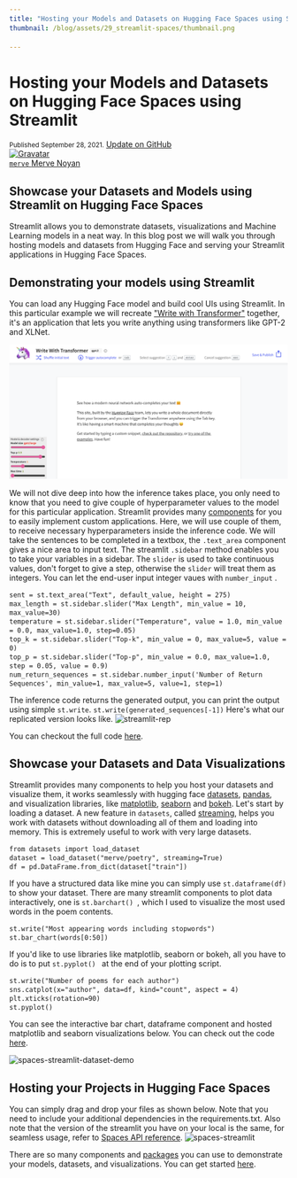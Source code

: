 ```yaml
---
title: "Hosting your Models and Datasets on Hugging Face Spaces using Streamlit"
thumbnail: /blog/assets/29_streamlit-spaces/thumbnail.png

---
```


<h1>
    Hosting your Models and Datasets on Hugging Face Spaces using Streamlit
</h1>

<div class="blog-metadata">
    <small>Published September 28, 2021.</small>
    <a target="_blank" class="btn no-underline text-sm mb-5 font-sans" href="https://github.com/huggingface/blog/blob/master/streamlit-spaces.md">
        Update on GitHub
    </a>
</div>

<div class="author-card">
    <a href="/merve">
        <img class="avatar avatar-user" src="https://aeiljuispo.cloudimg.io/v7/https://s3.amazonaws.com/moonup/production/uploads/1631694399207-6141a88b3a0ec78603c9e784.png?w=200&h=200&f=face" title="Gravatar">
        <div class="bfc">
            <code>merve</code>
            <span class="fullname">Merve Noyan</span>
        </div>
    </a>
</div>


## Showcase your Datasets and Models using Streamlit on Hugging Face Spaces

Streamlit allows you to demonstrate datasets, visualizations and Machine Learning models in a neat way. In this blog post we will walk you through hosting models and datasets from Hugging Face and serving your Streamlit applications in Hugging Face Spaces. 

 ## Demonstrating your models using Streamlit
 You can load any Hugging Face model and build cool UIs using Streamlit. In this particular example we will recreate ["Write with Transformer"](https://transformer.huggingface.co/doc/gpt2-large) together, it's an application that lets you write anything using transformers like GPT-2 and XLNet. 
 
![write-with-transformers](assets/29_streamlit-spaces/write-tr.png)

We will not dive deep into how the inference takes place, you only need to know that you need to give couple of hyperparameter values to the model for this particular application. Streamlit provides many [components](https://docs.streamlit.io/en/stable/api.html) for you to easily implement custom applications. Here, we will use couple of them, to receive necessary hyperparameters inside the inference code.
We will take the sentences to be completed in a textbox, the ```.text_area``` component gives a nice area to input text. 
The streamlit ```.sidebar``` method enables you to take your variables in a sidebar. The ```slider``` is used to take continuous values, don't forget to give a step, otherwise the ```slider``` will treat them as integers. You can let the end-user input integer vaues with ```number_input``` .
```
sent = st.text_area("Text", default_value, height = 275)
max_length = st.sidebar.slider("Max Length", min_value = 10, max_value=30)
temperature = st.sidebar.slider("Temperature", value = 1.0, min_value = 0.0, max_value=1.0, step=0.05)
top_k = st.sidebar.slider("Top-k", min_value = 0, max_value=5, value = 0)
top_p = st.sidebar.slider("Top-p", min_value = 0.0, max_value=1.0, step = 0.05, value = 0.9)
num_return_sequences = st.sidebar.number_input('Number of Return Sequences', min_value=1, max_value=5, value=1, step=1)
```
The inference code returns the generated output, you can print the output using simple ```st.write```.
```st.write(generated_sequences[-1])```
Here's what our replicated version looks like.
![streamlit-rep](assets/29_streamlit-spaces/streamlit-rep.png)

You can checkout the full code [here](https://huggingface.co/spaces/merve/write-with-transformer).

## Showcase your Datasets and Data Visualizations
Streamlit provides many components to help you host your datasets and visualize them, it works seamlessly with hugging face [datasets](https://huggingface.co/docs/datasets/), [pandas](https://pandas.pydata.org/docs/index.html), and  visualization libraries, like [matplotlib](https://matplotlib.org/stable/index.html), [seaborn](https://seaborn.pydata.org/) and [bokeh](https://bokeh.org/). 
Let's start by loading a dataset. A new feature in `datasets`, called [streaming](https://huggingface.co/docs/datasets/dataset_streaming.html), helps you work with datasets without downloading all of them and loading into memory. This is extremely useful to work with very large datasets.
 ```
from datasets import load_dataset
dataset = load_dataset("merve/poetry", streaming=True)
df = pd.DataFrame.from_dict(dataset["train"])
 ```
 If you have a structured data like mine you can simply use  ```st.dataframe(df) ``` to show your dataset. There are many streamlit components to plot data interactively, one is ```st.barchart() ```, which I used to visualize the most used words in the poem contents. 
```
st.write("Most appearing words including stopwords")
st.bar_chart(words[0:50])
```
 If you'd like to use libraries like matplotlib, seaborn or bokeh, all you have to do is to put  ```st.pyplot() ``` at the end of your plotting script.
 ```
st.write("Number of poems for each author")
sns.catplot(x="author", data=df, kind="count", aspect = 4)
plt.xticks(rotation=90)
st.pyplot()
 ```
You can see the interactive bar chart, dataframe component and hosted matplotlib and seaborn visualizations below. You  can check out the code [here](https://huggingface.co/spaces/merve/streamlit-dataset-demo).

![spaces-streamlit-dataset-demo](assets/29_streamlit-spaces/streamlit-dataset-vid.gif)

## Hosting your Projects in Hugging Face Spaces
You can simply drag and drop your files as shown below. Note that you need to include your additional dependencies in the requirements.txt. Also note that the version of the streamlit you have on your local is the same, for seamless usage, refer to [Spaces API reference](https://huggingface.co/docs/hub/spaces#reference). 
![spaces-streamlit](assets/29_streamlit-spaces/streamlit.gif)

There are so many components and [packages](https://streamlit.io/components) you can use to demonstrate your models, datasets, and visualizations. You can get started [here](https://huggingface.co/spaces).